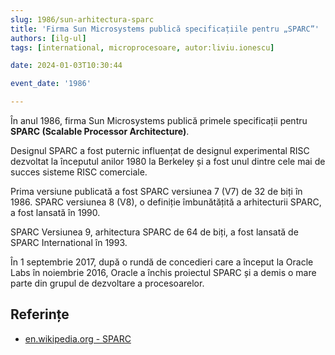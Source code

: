 ```yaml
---
slug: 1986/sun-arhitectura-sparc
title: 'Firma Sun Microsystems publică specificațiile pentru „SPARC”'
authors: [ilg-ul]
tags: [international, microprocesoare, autor:liviu.ionescu]

date: 2024-01-03T10:30:44

event_date: '1986'

---
```


În anul 1986, firma Sun Microsystems publică primele specificații pentru
**SPARC (Scalable Processor Architecture)**.

<!-- truncate -->

Designul SPARC a fost puternic influențat de designul experimental RISC dezvoltat
la începutul anilor 1980 la Berkeley și a fost unul dintre cele mai de
succes sisteme RISC comerciale.

Prima versiune publicată a fost SPARC versiunea 7 (V7) de 32 de biți în 1986.
SPARC versiunea 8 (V8), o definiție îmbunătățită a arhitecturii SPARC,
a fost lansată în 1990.

SPARC Versiunea 9, arhitectura SPARC de 64 de biți, a fost lansată de
SPARC International în 1993.

În 1 septembrie 2017, după o rundă de concedieri care a început
la Oracle Labs în noiembrie 2016, Oracle a închis proiectul SPARC
și a demis o mare parte din grupul de dezvoltare a procesoarelor.

## Referințe

- [en.wikipedia.org - SPARC](https://en.wikipedia.org/wiki/SPARC)
